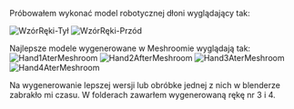 Próbowałem wykonać model robotycznej dłoni wyglądający tak:


![WzórRęki-Tył](https://user-images.githubusercontent.com/46341978/142470828-0cd94395-79ab-4e9e-a709-f569ffb2ef9c.jpg)
![WzórRęki-Przód](https://user-images.githubusercontent.com/46341978/142470835-36d3d7f1-e7f7-4131-b0bc-c6a0d9470579.jpg)

Najlepsze modele wygenerowane w Meshroomie wyglądają tak:
![Hand1AterMeshroom](https://user-images.githubusercontent.com/46341978/142470220-982509d3-987d-40d2-8a31-2bc288be4460.png)
![Hand2AfterMeshroom](https://user-images.githubusercontent.com/46341978/142470223-bd068b16-7ead-4d76-bcb1-f9d2c2b730a9.png)
![Hand3AterMeshroom](https://user-images.githubusercontent.com/46341978/142470230-7a8edd94-6bad-4c72-a26d-a20f64f16e87.png)
![Hand4AterMeshroom](https://user-images.githubusercontent.com/46341978/142470214-ad0f9079-d913-445b-a8cb-76559c5f4c6b.png)

Na wygenerowanie lepszej wersji lub obróbke jednej z nich w blenderze zabrakło mi czasu. W folderach zawarłem wygenerowaną rękę nr 3 i 4.


